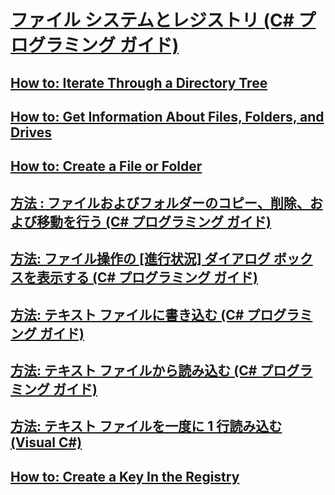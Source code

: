 # [ファイル システムとレジストリ (C# プログラミング ガイド)](file-system-and-the-registry.md)
## [How to: Iterate Through a Directory Tree](TocOutOfQuery)
## [How to: Get Information About Files, Folders, and Drives](TocOutOfQuery)
## [How to: Create a File or Folder](TocOutOfQuery)
## [方法 : ファイルおよびフォルダーのコピー、削除、および移動を行う (C# プログラミング ガイド)](how-to-copy-delete-and-move-files-and-folders.md)
## [方法: ファイル操作の [進行状況] ダイアログ ボックスを表示する (C# プログラミング ガイド)](how-to-provide-a-progress-dialog-box-for-file-operations.md)
## [方法: テキスト ファイルに書き込む (C# プログラミング ガイド)](how-to-write-to-a-text-file.md)
## [方法: テキスト ファイルから読み込む (C# プログラミング ガイド)](how-to-read-from-a-text-file.md)
## [方法: テキスト ファイルを一度に 1 行読み込む (Visual C#)](how-to-read-a-text-file-one-line-at-a-time.md)
## [How to: Create a Key In the Registry](TocOutOfQuery)
